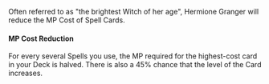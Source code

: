 Often referred to as "the brightest Witch of her age", Hermione Granger will reduce the MP Cost of Spell Cards.

#### MP Cost Reduction

For every several Spells you use, the MP required for the highest-cost card in your Deck is halved. There is also a 45% chance that the level of the Card increases.
